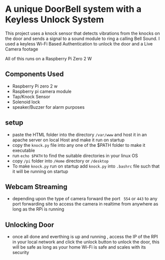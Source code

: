 # A unique DoorBell system with a Keyless Unlock System

This project uses a knock sensor that detects vibrations from the knocks on the door and sends a signal to a sound module to ring a calling Bell Sound. I used a keyless Wi-Fi Based Authentication to unlock the door and a Live Camera footage

All of this runs on a Raspberry Pi Zero 2 W

## Components Used

- Raspberry Pi zero 2 w
- Raspberry pi camera module
- Tap/Knock Sensor
- Solenoid lock
- speaker/Buzzer for alarm purposes

## setup
- paste the HTML folder into the directory ```/var/www``` and host it in an apache server on local Host and make it run on startup
- copy the ```knock.py``` file into any one of the $PATH folder to make it executable
- run ```echo $PATH``` to find the suitable directories in your linux OS
- copy ```/pi``` folder into ```/Home``` directory or ```/desktop```
- To make ```knock.py``` run on startup add ```knock.py``` into ```.bashrc``` file such that it will be running on startup

## Webcam Streaming

 -  depending upon the type of camera forward the port  ``` 554``` or  ```443``` to any port forwarding site to access the camera in realtime from anywhere as long as the RPi is running 

## Unlocking Door
 - once all done and everthing is up and running , access the IP of the RPI in your local network and click the unlock button to unlock the door, this will be safe as long as your home Wi-Fi is safe and scales with its security